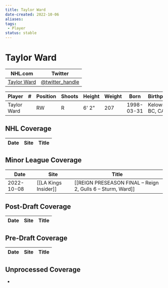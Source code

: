 ```yaml
---
title: Taylor Ward
date-created: 2022-10-06
aliases: 
tags:
 - Player
status: stable
---
```


# Taylor Ward

NHL.com | Twitter
-|-
[Taylor Ward](https://www.nhl.com/player/taylor-ward-8483406) | [@twitter_handle](https://twitter.com/)

Player | \# | Position | Shoots | Height | Weight | Born | Birthplace | Draft 
---|---|---|---|---|---|---|---|---
Taylor Ward | | RW | R | 6' 2" | 207 | 1998-03-31 | Kelowna, BC, CAN | undrafted

## NHL  Coverage
Date | Site |  Title
---|---|---



## Minor League Coverage
Date | Site |  Title
---|---|---
2022-10-08 | [[LA Kings Insider]] | [[REIGN PRESEASON FINAL – Reign 2, Gulls 6 – Sturm, Ward]]



## Post-Draft Coverage
Date | Site |  Title
---|---|---



## Pre-Draft Coverage
Date | Site |  Title
---|---|---


## Unprocessed Coverage
- 
